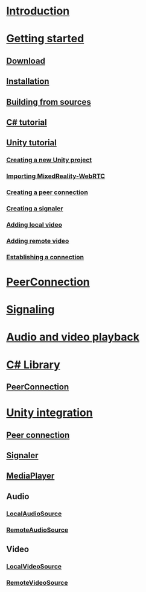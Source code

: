 # [Introduction](introduction.md)
# [Getting started](gettingstarted.md)
## [Download](download.md)
## [Installation](installation.md)
## [Building from sources](building.md)
## [C# tutorial](helloworld-cs.md)
## [Unity tutorial](helloworld-unity.md)
### [Creating a new Unity project](helloworld-unity-createproject.md)
### [Importing MixedReality-WebRTC](helloworld-unity-importwebrtc.md)
### [Creating a peer connection](helloworld-unity-peerconnection.md)
### [Creating a signaler](helloworld-unity-signaler.md)
### [Adding local video](helloworld-unity-localvideo.md)
### [Adding remote video](helloworld-unity-remotevideo.md)
### [Establishing a connection](helloworld-unity-connection.md)
# [PeerConnection](peerconnection.md)
# [Signaling](signaling.md)
# [Audio and video playback](avplayback.md)
# [C# Library](cs/cs.md)
## [PeerConnection](cs/cs-peerconnection.md)
# [Unity integration](unity-integration.md)
## [Peer connection](unity-peerconnection.md)
## [Signaler](unity-signaler.md)
## [MediaPlayer](unity-mediaplayer.md)
## Audio
### [LocalAudioSource](unity-localaudiosource.md)
### [RemoteAudioSource](unity-remoteaudiosource.md)
## Video
### [LocalVideoSource](unity-localvideosource.md)
### [RemoteVideoSource](unity-remotevideosource.md)
